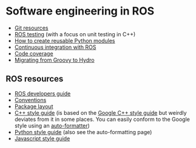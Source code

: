 # Software engineering in ROS

- [Git resources](https://github.com/hcrlab/wiki/blob/master/software_engineering/git.md)
- [ROS testing](https://github.com/hcrlab/wiki/blob/master/software_engineering/unit_testing.md) (with a focus on unit testing in C++)
- [How to create reusable Python modules](https://github.com/hcrlab/wiki/blob/master/software_engineering/python_modules.md)
- [Continuous integration with ROS](https://github.com/hcrlab/wiki/blob/master/software_engineering/continuous_integration.md)
- [Code coverage](code_coverage.md)
- [Migrating from Groovy to Hydro](https://github.com/hcrlab/wiki/blob/master/software_engineering/hydro_migration.md)

## ROS resources
- [ROS developers guide](http://wiki.ros.org/DevelopersGuide)
- [Conventions](http://wiki.ros.org/ROS/Patterns)
- [Package layout](http://www.ros.org/reps/rep-0122.html)
- [C++ style guide](http://wiki.ros.org/CppStyleGuide) (is based on the [Google C++ style guide](http://google.github.io/styleguide/cppguide.html) but weirdly deviates from it in some places. You can easily conform to the Google style using an [auto-formatter](https://github.com/hcrlab/wiki/blob/master/development_environment_setup/auto_code_formatting.md))
- [Python style guide](http://wiki.ros.org/PyStyleGuide) (also see the auto-formatting page)
- [Javascript style guide](http://wiki.ros.org/JavaScriptStyleGuide)

